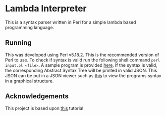 # Lambda Interpreter

This is a syntax parser written in Perl for a simple lambda based programming language.

## Running

This was developed using Perl v5.18.2. This is the recommended version of Perl to use.
To check if syntax is valid run the following shell command `perl input.pl <file>`.
A sample program is provided [here][3]. 
If the syntax is valid, the corresponding Abstract Syntax Tree will be printed in valid JSON. This JSON can be put in a JSON viewer such as [this][2] to view the programs syntax in a graphical structure.


## Acknowledgements

This project is based upon [this][1] tutorial.


[1]: http://lisperator.net/pltut/
[2]: http://jsonviewer.stack.hu/
[3]: https://github.com/jacob-abraham/LambdaInterpreter/blob/master/myprogram.l
